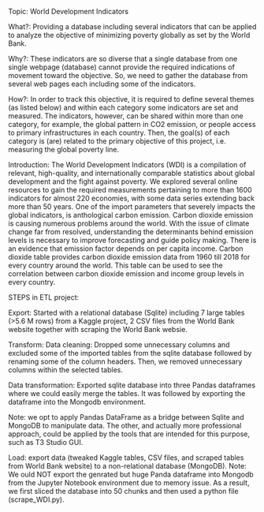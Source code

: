 Topic: World Development Indicators

What?: Providing a database including several indicators that can be applied to analyze the objective of minimizing poverty globally as set by the World Bank.
 
Why?: These indicators are so diverse that a single database from one single webpage (database) cannot provide the required indications of movement toward the objective. So, we need to gather the database from several web pages each including some of the indicators.
 
How?: In order to track this objective, it is required to define several themes (as listed below) and within each category some indicators are set and measured. The indicators, however, can be shared within more than one category, for example, the global pattern in CO2 emission, or people access to primary infrastructures in each country. Then, the goal(s) of each category is (are) related to the primary objective of this project, i.e. measuring the global poverty line.
 
Introduction:
The World Development Indicators (WDI) is a compilation of relevant, high-quality, and internationally comparable statistics about global development and the fight against poverty. We explored several online resources to gain the required measurements pertaining to more than 1600 indicators for almost 220 economies, with some data series extending back more than 50 years. One of the import parameters that severely impacts the global indicators, is anthological carbon emission. Carbon dioxide emission is causing numerous problems around the world. With the issue of climate change far from resolved, understanding the determinants behind emission levels is necessary to improve forecasting and guide policy making. There is an evidence that emission factor depends on per capita income. Carbon dioxide table provides carbon dioxide emission data from 1960 till 2018 for every country around the world. This table can be used to see the correlation between carbon dioxide emission and income group levels in every country. 


STEPS in ETL project:

Export: 
Started with a relational database (Sqlite) including 7 large tables (>5.6 M rows) from a Kaggle project, 2 CSV files from the World Bank website together with scraping the World Bank websie.

Transform: 
Data cleaning:
Dropped some unnecessary columns and excluded some of the imported tables from the sqlite database followed by renaming some of the column headers. Then, we removed unnecessary columns within the selected tables.

Data transformation:
Exported sqlite database into three Pandas dataframes where we could easily merge the tables. It was followed by exporting the dataframe into the Mongodb environment.

Note: we opt to apply Pandas DataFrame as a bridge between Sqlite and MongoDB to manipulate data. The other, and actually more professional approach, could be applied by the tools that are intended for this purpose, such as T3 Studio GUI.

Load: export data (tweaked Kaggle tables, CSV files, and scraped tables from World Bank website) to a non-relational database (MongoDB).
Note: We ould NOT export the genrated but huge Panda dataframe into Mongodb from the Jupyter Notebook environment due to memory issue. As a result, we first sliced the database into 50 chunks and then used a python file (scrape_WDI.py).
